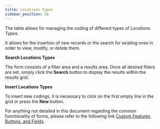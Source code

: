 ```yaml
---
title: Locations Types
sidebar_position: 36
---
```


The table allows for managing the coding of different types of *Locations Types*.

It allows for the insertion of new records or the search for existing ones in order to view, modify, or delete them.

**Search Locations Types**

The form consists of a filter area and a results area. Once all desired filters are set, simply click the **Search** button to display the results within the results grid.

**Insert Locations Types**

To insert new codings, it is necessary to click on the first empty line in the grid or press the **New** button.

For anything not detailed in this document regarding the common functionality of forms, please refer to the following link [Custom Features, Buttons, and Fields](/docs/guide/common).